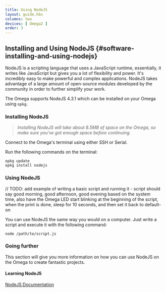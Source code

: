 ```yaml
---
title: Using NodeJS
layout: guide.hbs
columns: two
devices: [ Omega2 ]
order: 3
---
```


<!-- // refer to the existing article for guidance -->

## Installing and Using NodeJS {#software-installing-and-using-nodejs}

<!-- // brief intro to NodeJS (scripting language, easy to write) -->
<!-- // make sure to mention that its v4.3.1 -->
<!-- // make sure to note how much space installing node will take up -->



NodeJS is a scripting language that uses a JavaScript runtime, essentially, it writes like JavaScript but gives you a lot of flexibility and power. It's incredibly easy to make powerful and complex applications. NodeJS takes advantage of a large amount of open-source modules developed by the community in order to further simplify your work.


The Omega supports NodeJS 4.3.1 which can be installed on your Omega using `opkg`.

### Installing NodeJS

>*Installing NodeJS will take about 8.5MB of space on the Omega, so make sure you've got enough space before continuing.*

Connect to the Omega's terminal using either SSH or Serial.

Run the following commands on the terminal:

```
opkg update
opkg install nodejs
```

### Using NodeJS
<!-- // How to use NodeJS on the Omega.

// example of writing a basic python script that changes the trigger of the Omega LED
// example of how to run it from the command line -->

// TODO: add example of writing a basic script and running it - script should say good morning, good afternoon, good evening based on the system time, also have the Omega LED start blinking at the beginning of the script, when the print is done, sleep for 10 seconds, and then set it back to default-on

You can use NodeJS the same way you would on a computer. Just write a script and execute it with the following command:

```
node /path/to/script.js
```

### Going further

This section will give you more information on how you can use NodeJS on the Omega to create fantastic projects.

#### Learning NodeJS

<!-- // link to nodejs documentation and guides for more info on getting started and learning NodeJS -->

[NodeJS Documentation](https://nodejs.org/api/)

<!-- #### Omega NodeJS packages -->

<!-- // several nodejs packages created by onion to control omega Expansions -->
<!-- // have a list of articles with links -->
<!-- // note: we will create a fourth documentation section, reference, to house all of th e existing documentation -->

<!-- #### Using Blynk with the Omega -->

<!-- // brief description of Blynk and how they're awesome -->
<!-- // link to the main blynk article -->

<!-- Not available on current firmware -->


<!-- #### Using npm - Node Package manager -->

<!-- // info on why npm is useful, note that packages that require compilation will not be installed -->
<!-- // note how much space installing npm will take up -->

<!-- Not available on current firmware -->


<!-- ##### Installing npm -->

<!-- // steps to install npm -->

<!-- ##### Using npm -->

<!-- // give an example of installing a package with npm -->
